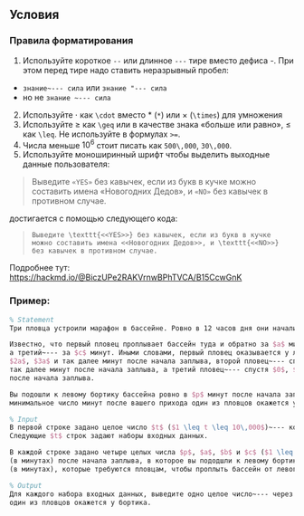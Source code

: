 ## Условия

### Правила форматирования

1. Используйте короткое `--` или длинное `---` тире вместо дефиса -. При этом перед тире надо ставить неразрывный пробел: 
* `знание~--- сила` или `знание "--- сила` 
* но не `знание ~--- сила`
2. Используйте $\cdot$ как `\cdot` вместо $*$ (`*`) или $\times$ (`\times`) для умножения
3. Используйте $\geq$ как `\geq` или в качестве знака «больше или равно», $\leq$ как `\leq`. Не используйте в формулах `>=`.
4. Числа меньше $10^6$ стоит писать как `500\,000`, `30\,000`.
5. Используйте моноширинный шрифт чтобы выделить выходные данные пользователя:

  > Выведите `«YES»` без кавычек, если из букв в кучке можно составить имена «Новогодних Дедов», и `«NO»` без кавычек в противном случае.
  
  достигается с помощью следующего кода:
  
  > `Выведите \texttt{<<YES>>} без кавычек, если из букв в кучке можно составить имена <<Новогодних Дедов>>, и \texttt{<<NO>>} без кавычек в противном случае.`

Подробнее тут: https://hackmd.io/@BiczUPe2RAKVrnwBPhTVCA/B15CcwGnK

### Пример:

```latex
% Statement
Три пловца устроили марафон в бассейне. Ровно в 12 часов дня они начали заплыв от левого бортика бассейна.

Известно, что первый пловец проплывает бассейн туда и обратно за $a$ минут, второй~--- за $b$ минут, 
а третий~--- за $c$ минут. Иными словами, первый пловец оказывается у левого бортика спустя $0$, $a$,
$2a$, $3a$ и так далее минут после начала заплыва, второй пловец~--- спустя $0$, $b$, $2b$, $3b$ и 
так далее минут после начала заплыва, а третий пловец~--- спустя $0$, $c$, $2c$, $3c$ и так далее минут
после начала заплыва.

Вы подошли к левому бортику бассейна ровно в $p$ минут после начала заплыва. Определите, через какое 
минимальное число минут после вашего прихода один из пловцов окажется у левого бортика. 

% Input 
В первой строке задано целое число $t$ ($1 \leq t \leq 10\,000$)~--- количество наборов входных данных. 
Следующие $t$ строк задают наборы входных данных.

В каждой строке задано четыре целых числа $p$, $a$, $b$ и $c$ ($1 \leq p, a, b, c \leq 10^{18}$)~--- время
(в минутах) после начала заплыва, в которое вы пододшли к левому бортику бассейна, а также времена
(в минутах), которые требуются пловцам, чтобы проплыть бассейн от левого бортика до правого и обратно.

% Output
Для каждого набора входных данных, выведите одно целое число~--- через сколько минут после вашего прихода 
один из пловцов окажется у бортика.
```

